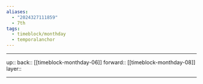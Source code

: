 ```yaml
---
aliases:
  - "2024327111859"
  - 7th
tags:
  - timeblock/monthday
  - temporalanchor
---
```




***

up:: 
back:: [[timeblock-monthday-06]]
forward:: [[timeblock-monthday-08]]
layer:: 

***

